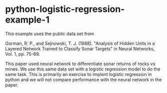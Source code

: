 # python-logistic-regression-example-1
This example uses the public data set from 

Gorman, R. P., and Sejnowski, T. J. (1988). "Analysis of Hidden Units in a 
Layered Network Trained to Classify Sonar Targets" in Neural Networks, 
Vol. 1, pp. 75-89. 

This paper used neural network to differentiate sonar returns of rocks vs 
mines. We use this same data set with a logistic regression model to do the 
same task. This is primarily an exercise to implent logistic regression in 
python and we will not compare performance with the neural network in the
paper.


  
